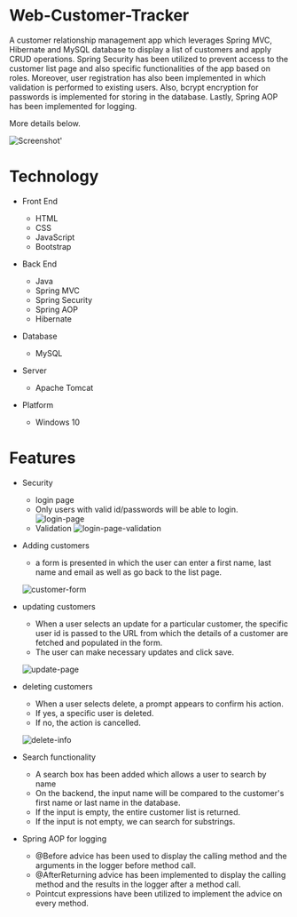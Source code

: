 # Web-Customer-Tracker
A customer relationship management app which leverages Spring MVC, Hibernate and MySQL database to display a list of customers and apply CRUD operations. Spring Security has been utilized to prevent access to the customer list page and also specific functionalities of the app based on roles. Moreover, user registration has also been implemented in which validation is performed to existing users. Also, bcrypt encryption for passwords is implemented for storing in the database. Lastly, Spring AOP has been implemented for logging. 

More details below.

![Screenshot](https://github.com/RaviShankarKondoju/Web-Customer-Tracker/blob/master/customer-crudd-app-with-security-jdbc-encryption-authentication/src/main/webapp/resources/images/manager-access.PNG)'

# Technology
- Front End
  - HTML
  - CSS
  - JavaScript
  - Bootstrap
 
 - Back End
    - Java
    - Spring MVC
    - Spring Security
    - Spring AOP
    - Hibernate
  
 - Database
    - MySQL
    
 - Server
    - Apache Tomcat
    
 
 - Platform
    - Windows 10
    
# Features

- Security
  -   login page
    - Only users with valid id/passwords will be able to login.
    ![login-page](https://user-images.githubusercontent.com/33348004/53510165-59cb6580-3ae3-11e9-831b-f1d5330c5fcc.PNG)
    - Validation
    ![login-page-validation](https://user-images.githubusercontent.com/33348004/53510224-74054380-3ae3-11e9-81e5-e162f28cfa04.PNG)

    

- Adding customers
  - a form is presented in which the user can enter a first name, last name and email as well as go back to the list page.
  
  ![customer-form](https://user-images.githubusercontent.com/33348004/53490867-ced67500-3aba-11e9-9dfc-dea6ce9975e1.PNG)
 
- updating customers
  - When a user selects an update for a particular customer, the specific user id is passed to the URL from which the details of a customer are fetched and populated in the form.
  - The user can make necessary updates and click save.
 
  ![update-page](https://user-images.githubusercontent.com/33348004/53490970-1ceb7880-3abb-11e9-84c2-a6bd9e77701d.PNG)

- deleting customers
  - When a user selects delete, a prompt appears to confirm his action.
  - If yes, a specific user is deleted.
  - If no, the action is cancelled.
 
  ![delete-info](https://user-images.githubusercontent.com/33348004/53491260-f974fd80-3abb-11e9-90a3-3ad0ac19b761.PNG)

- Search functionality
  - A search box has been added which allows a user to search by name
  - On the backend, the input name will be compared to the customer's first name or last name in the database. 
  - If the input is empty, the entire customer list is returned.
  - If the input is not empty, we can search for substrings.

- Spring AOP for logging
  - @Before advice has been used to display the calling method and the arguments in the logger before method call.
  - @AfterReturning advice has been implemented to display the calling method and the results in the logger after a method call.
  - Pointcut expressions have been utilized to implement the advice on every method.
